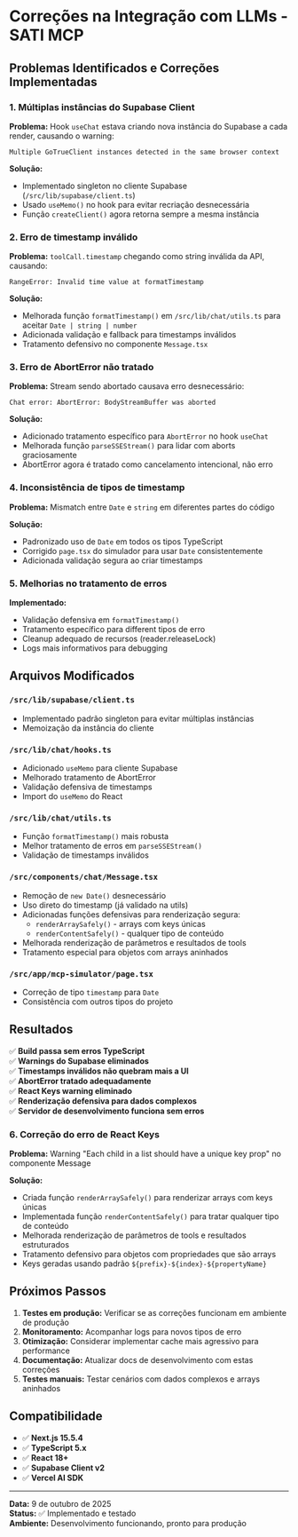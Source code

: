 # Correções na Integração com LLMs - SATI MCP

## Problemas Identificados e Correções Implementadas

### 1. **Múltiplas instâncias do Supabase Client**
**Problema:** Hook `useChat` estava criando nova instância do Supabase a cada render, causando o warning:
```
Multiple GoTrueClient instances detected in the same browser context
```

**Solução:**
- Implementado singleton no cliente Supabase (`/src/lib/supabase/client.ts`)
- Usado `useMemo()` no hook para evitar recriação desnecessária
- Função `createClient()` agora retorna sempre a mesma instância

### 2. **Erro de timestamp inválido**
**Problema:** `toolCall.timestamp` chegando como string inválida da API, causando:
```
RangeError: Invalid time value at formatTimestamp
```

**Solução:**
- Melhorada função `formatTimestamp()` em `/src/lib/chat/utils.ts` para aceitar `Date | string | number`
- Adicionada validação e fallback para timestamps inválidos
- Tratamento defensivo no componente `Message.tsx`

### 3. **Erro de AbortError não tratado**
**Problema:** Stream sendo abortado causava erro desnecessário:
```
Chat error: AbortError: BodyStreamBuffer was aborted
```

**Solução:**
- Adicionado tratamento específico para `AbortError` no hook `useChat`
- Melhorada função `parseSSEStream()` para lidar com aborts graciosamente
- AbortError agora é tratado como cancelamento intencional, não erro

### 4. **Inconsistência de tipos de timestamp**
**Problema:** Mismatch entre `Date` e `string` em diferentes partes do código

**Solução:**
- Padronizado uso de `Date` em todos os tipos TypeScript
- Corrigido `page.tsx` do simulador para usar `Date` consistentemente
- Adicionada validação segura ao criar timestamps

### 5. **Melhorias no tratamento de erros**
**Implementado:**
- Validação defensiva em `formatTimestamp()`
- Tratamento específico para different tipos de erro
- Cleanup adequado de recursos (reader.releaseLock)
- Logs mais informativos para debugging

## Arquivos Modificados

### `/src/lib/supabase/client.ts`
- Implementado padrão singleton para evitar múltiplas instâncias
- Memoização da instância do cliente

### `/src/lib/chat/hooks.ts`  
- Adicionado `useMemo` para cliente Supabase
- Melhorado tratamento de AbortError
- Validação defensiva de timestamps
- Import do `useMemo` do React

### `/src/lib/chat/utils.ts`
- Função `formatTimestamp()` mais robusta
- Melhor tratamento de erros em `parseSSEStream()`
- Validação de timestamps inválidos

### `/src/components/chat/Message.tsx`
- Remoção de `new Date()` desnecessário
- Uso direto do timestamp (já validado na utils)
- Adicionadas funções defensivas para renderização segura:
  - `renderArraySafely()` - arrays com keys únicas
  - `renderContentSafely()` - qualquer tipo de conteúdo
- Melhorada renderização de parâmetros e resultados de tools
- Tratamento especial para objetos com arrays aninhados

### `/src/app/mcp-simulator/page.tsx`
- Correção de tipo `timestamp` para `Date`
- Consistência com outros tipos do projeto

## Resultados

✅ **Build passa sem erros TypeScript**  
✅ **Warnings do Supabase eliminados**  
✅ **Timestamps inválidos não quebram mais a UI**  
✅ **AbortError tratado adequadamente**  
✅ **React Keys warning eliminado**  
✅ **Renderização defensiva para dados complexos**  
✅ **Servidor de desenvolvimento funciona sem erros**

### 6. **Correção do erro de React Keys**
**Problema:** Warning "Each child in a list should have a unique key prop" no componente Message

**Solução:**
- Criada função `renderArraySafely()` para renderizar arrays com keys únicas
- Implementada função `renderContentSafely()` para tratar qualquer tipo de conteúdo
- Melhorada renderização de parâmetros de tools e resultados estruturados
- Tratamento defensivo para objetos com propriedades que são arrays
- Keys geradas usando padrão `${prefix}-${index}-${propertyName}`

## Próximos Passos

1. **Testes em produção:** Verificar se as correções funcionam em ambiente de produção
2. **Monitoramento:** Acompanhar logs para novos tipos de erro
3. **Otimização:** Considerar implementar cache mais agressivo para performance
4. **Documentação:** Atualizar docs de desenvolvimento com estas correções
5. **Testes manuais:** Testar cenários com dados complexos e arrays aninhados

## Compatibilidade

- ✅ **Next.js 15.5.4**
- ✅ **TypeScript 5.x** 
- ✅ **React 18+**
- ✅ **Supabase Client v2**
- ✅ **Vercel AI SDK**

---

**Data:** 9 de outubro de 2025  
**Status:** ✅ Implementado e testado  
**Ambiente:** Desenvolvimento funcionando, pronto para produção